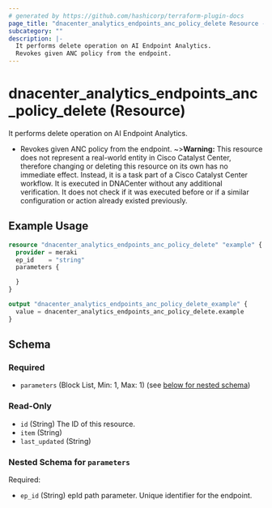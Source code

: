 ```yaml
---
# generated by https://github.com/hashicorp/terraform-plugin-docs
page_title: "dnacenter_analytics_endpoints_anc_policy_delete Resource - terraform-provider-dnacenter"
subcategory: ""
description: |-
  It performs delete operation on AI Endpoint Analytics.
  Revokes given ANC policy from the endpoint.
---
```


# dnacenter_analytics_endpoints_anc_policy_delete (Resource)

It performs delete operation on AI Endpoint Analytics.

- Revokes given ANC policy from the endpoint.
~>**Warning:**
This resource does not represent a real-world entity in Cisco Catalyst Center, therefore changing or deleting this resource on its own has no immediate effect.
Instead, it is a task part of a Cisco Catalyst Center workflow. It is executed in DNACenter without any additional verification. It does not check if it was executed before or if a similar configuration or action already existed previously.

## Example Usage

```terraform
resource "dnacenter_analytics_endpoints_anc_policy_delete" "example" {
  provider = meraki
  ep_id    = "string"
  parameters {

  }
}

output "dnacenter_analytics_endpoints_anc_policy_delete_example" {
  value = dnacenter_analytics_endpoints_anc_policy_delete.example
}
```

<!-- schema generated by tfplugindocs -->
## Schema

### Required

- `parameters` (Block List, Min: 1, Max: 1) (see [below for nested schema](#nestedblock--parameters))

### Read-Only

- `id` (String) The ID of this resource.
- `item` (String)
- `last_updated` (String)

<a id="nestedblock--parameters"></a>
### Nested Schema for `parameters`

Required:

- `ep_id` (String) epId path parameter. Unique identifier for the endpoint.
